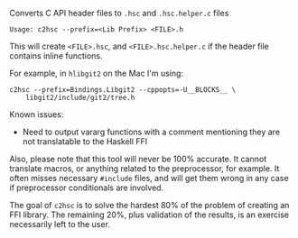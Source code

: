 Converts C API header files to `.hsc` and `.hsc.helper.c` files

    Usage: c2hsc --prefix=<Lib Prefix> <FILE>.h

This will create `<FILE>.hsc`, and `<FILE>.hsc.helper.c` if the header file
contains inline functions.

For example, in `hlibgit2` on the Mac I'm using:

    c2hsc --prefix=Bindings.Libgit2 --cppopts=-U__BLOCKS__ \
        libgit2/include/git2/tree.h

Known issues:

 - Need to output vararg functions with a comment mentioning they are not
   translatable to the Haskell FFI

Also, please note that this tool will never be 100% accurate.  It cannot
translate macros, or anything related to the preprocessor, for example.  It
often misses necessary `#include` files, and will get them wrong in any case
if preprocessor conditionals are involved.

The goal of `c2hsc` is to solve the hardest 80% of the problem of creating an
FFI library.  The remaining 20%, plus validation of the results, is an
exercise necessarily left to the user.
